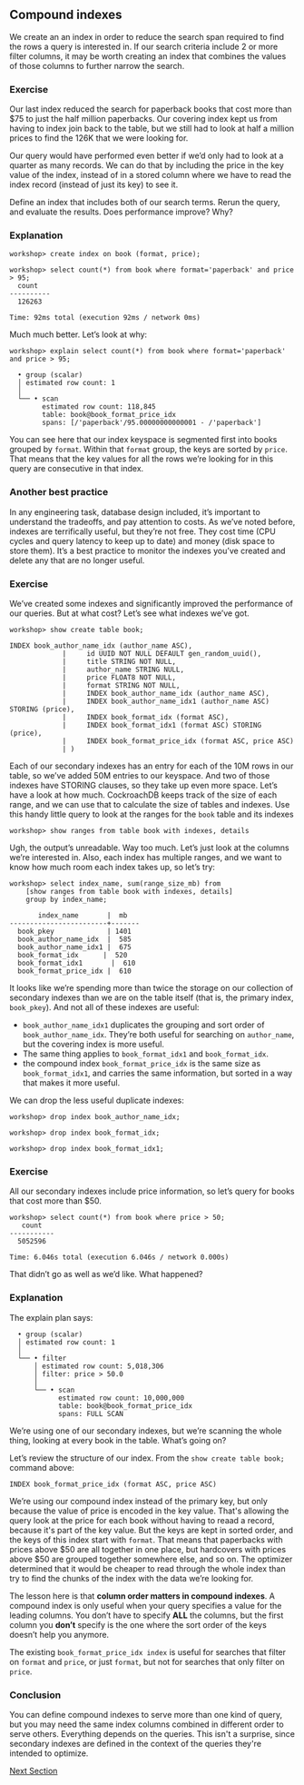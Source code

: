 ## Compound indexes

We create an an index in order to reduce the search span required to find the rows a query is interested in.  If our search criteria include 2 or more filter columns, it may be worth creating an index that combines the values of those columns to further narrow the search.

### Exercise

Our last index reduced the search for paperback books that cost more than $75 to just the half million paperbacks.  Our covering index kept us from having to index join back to the table, but we still had to look at half a million prices to find the 126K that we were looking for.

Our query would have performed even better if we’d only had to look at a quarter as many records.  We can do that by including the price in the key value of the index, instead of in a stored column where we have to read the index record (instead of just its key) to see it.

Define an index that includes both of our search terms.  Rerun the query, and evaluate the results.  Does performance improve?  Why?

### Explanation

```
workshop> create index on book (format, price);

workshop> select count(*) from book where format='paperback' and price > 95;
  count
----------
  126263

Time: 92ms total (execution 92ms / network 0ms)
```

Much much better.  Let’s look at why:

```
workshop> explain select count(*) from book where format='paperback' and price > 95;

  • group (scalar)
  │ estimated row count: 1
  │
  └── • scan
        estimated row count: 118,845 
        table: book@book_format_price_idx
        spans: [/'paperback'/95.00000000000001 - /'paperback']
```

You can see here that our index keyspace is segmented first into books grouped by `format`.  Within that `format` group, the keys are sorted by `price`.  That means that the key values for all the rows we’re looking for in this query are consecutive in that index.

### Another best practice

In any engineering task, database design included, it’s important to understand the tradeoffs, and pay attention to costs.  As we’ve noted before, indexes are terrifically useful, but they’re not free.  They cost time (CPU cycles and query latency to keep up to date) and money (disk space to store them).  It’s a best practice to monitor the indexes you’ve created and delete any that are no longer useful.

### Exercise

We’ve created some indexes and significantly improved the performance of our queries.  But at what cost?  Let’s see what indexes we’ve got.

```
workshop> show create table book;

INDEX book_author_name_idx (author_name ASC),
             |     id UUID NOT NULL DEFAULT gen_random_uuid(),
             |     title STRING NOT NULL,
             |     author_name STRING NULL,
             |     price FLOAT8 NOT NULL,
             |     format STRING NOT NULL,
             |     INDEX book_author_name_idx (author_name ASC),
             |     INDEX book_author_name_idx1 (author_name ASC) STORING (price),
             |     INDEX book_format_idx (format ASC),
             |     INDEX book_format_idx1 (format ASC) STORING (price),
             |     INDEX book_format_price_idx (format ASC, price ASC)
             | )
```

Each of our secondary indexes has an entry for each of the 10M rows in our table, so we’ve added 50M entries to our keyspace.  And two of those indexes have STORING clauses, so they take up even more space.  Let’s have a look at how much.  CockroachDB keeps track of the size of each range, and we can use that to calculate the size of tables and indexes.  Use this handy little query to look at the ranges for the `book` table and its indexes

```
workshop> show ranges from table book with indexes, details
```

Ugh, the output’s unreadable.  Way too much.  Let’s just look at the columns we’re interested in.  Also, each index has multiple ranges, and we want to know how much room each index takes up, so let’s try:

```
workshop> select index_name, sum(range_size_mb) from 
    [show ranges from table book with indexes, details] 
    group by index_name;

       index_name       |  mb
------------------------+-------
  book_pkey             | 1401
  book_author_name_idx  |  585
  book_author_name_idx1 |  675
  book_format_idx      |  520
  book_format_idx1       |  610
  book_format_price_idx |  610
```

It looks like we’re spending more than twice the storage on our collection of secondary indexes than we are on the table itself (that is, the primary index, `book_pkey`).  And not all of these indexes are useful:

* `book_author_name_idx1` duplicates the grouping and sort order of `book_author_name_idx`.  They’re both useful for searching on `author_name`, but the covering index is more useful.
* The same thing applies to `book_format_idx1` and `book_format_idx`.
* the compound index `book_format_price_idx` is the same size as `book_format_idx1`, and carries the same information, but sorted in a way that makes it more useful.

We can drop the less useful duplicate indexes:

```
workshop> drop index book_author_name_idx;

workshop> drop index book_format_idx;

workshop> drop index book_format_idx1;
```

### Exercise

All our secondary indexes include price information, so let’s query for books that cost more than $50.

```
workshop> select count(*) from book where price > 50;
   count
-----------
  5052596

Time: 6.046s total (execution 6.046s / network 0.000s)
```

That didn’t go as well as we’d like.  What happened?  

### Explanation

The explain plan says:

```
  • group (scalar)
  │ estimated row count: 1
  │
  └── • filter
      │ estimated row count: 5,018,306
      │ filter: price > 50.0
      │
      └── • scan
            estimated row count: 10,000,000 
            table: book@book_format_price_idx
            spans: FULL SCAN
```

We’re using one of our secondary indexes, but we’re scanning the whole thing, looking at every book in the table.  What’s going on?

Let’s review the structure of our index.  From the `show create table book;` command above:

```
INDEX book_format_price_idx (format ASC, price ASC)
```

We’re using our compound index instead of the primary key, but only because the value of price is encoded in the key value.  That's allowing the query look at the price for each book without having to reaad a record, because it's part of the key value. But the keys are kept in sorted order, and the keys of this index start with `format`.  That means that paperbacks with prices above $50 are all together in one place, but hardcovers with prices above $50 are grouped together somewhere else, and so on.  The optimizer determined that it would be cheaper to read through the whole index than try to find the chunks of the index with the data we’re looking for.

The lesson here is that **column order matters in compound indexes**.  A compound index is only useful when your query specifies a value for the leading columns.  You don’t have to specify **ALL** the columns, but the first column you **don’t** specify is the one where the sort order of the keys doesn’t help you anymore.

The existing `book_format_price_idx index` is useful for searches that filter on `format` and `price`, or just `format`, but not for searches that only filter on `price`.

### Conclusion

You can define compound indexes to serve more than one kind of query, but you may need the same index columns combined in different order to serve others.  Everything depends on the queries.  This isn't a surprise, since secondary indexes are defined in the context of the queries they're intended to optimize.

[Next Section](partial.md)
